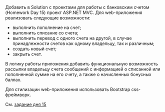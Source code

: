 Добавить в Solution с проектами для работы с банковским счетом (Homework
Day 15) проект ASP.NET MVC.
Для web-приложения реализовать следующие возможности:
- выполнить пополнение на счет;
- выполнить списание со счета;
- выполнить перевод с одного счета на другой, в случае принадлежности
счетов как одному владельцу, так и различным;
- создать новый счет;
- закрыть счет.

В логику работы приложения добавить функциональную возможность рассылки
владельцу счета сообщений с информацией о списанной или пополненной сумме на
его счету, а также о начисленных бонусных баллах.

Для стилизации web-приложения использовать Bootstrap css-фреймворк.

См. [задание дня 15](https://github.com/valeria-epam/NET.W.2018.Krasovskaya.15-16)
